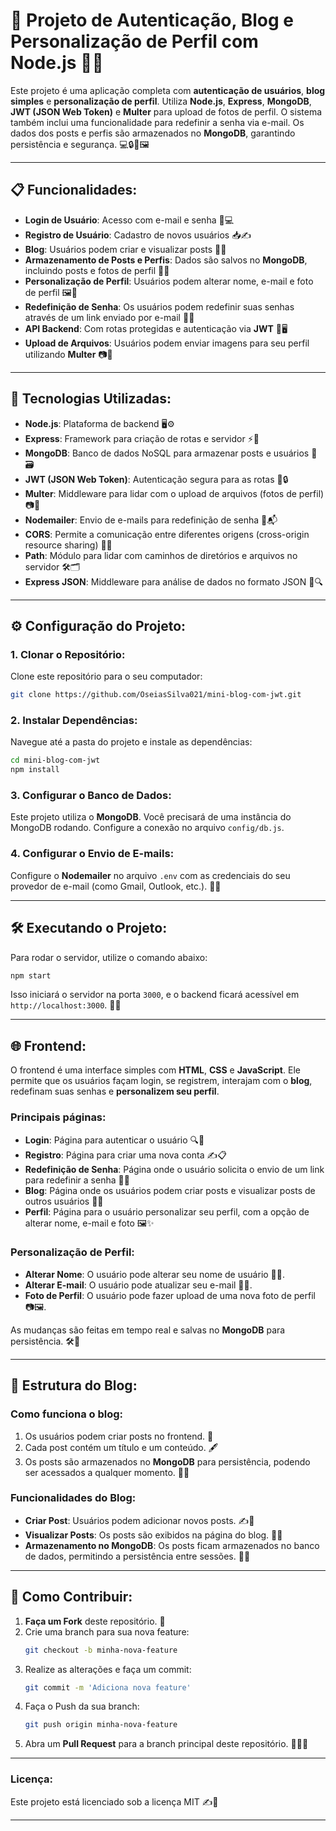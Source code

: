 # 🚀 **Projeto de Autenticação, Blog e Personalização de Perfil com Node.js** 🧑‍💻

Este projeto é uma aplicação completa com **autenticação de usuários**, **blog simples** e **personalização de perfil**. Utiliza **Node.js**, **Express**, **MongoDB**, **JWT (JSON Web Token)** e **Multer** para upload de fotos de perfil. O sistema também inclui uma funcionalidade para redefinir a senha via e-mail. Os dados dos posts e perfis são armazenados no **MongoDB**, garantindo persistência e segurança. 💻🔒📖🖼️

---

## 📋 **Funcionalidades**:

- **Login de Usuário**: Acesso com e-mail e senha 🔐💻
- **Registro de Usuário**: Cadastro de novos usuários 📥✍️
- **Blog**: Usuários podem criar e visualizar posts 📝📖
- **Armazenamento de Posts e Perfis**: Dados são salvos no **MongoDB**, incluindo posts e fotos de perfil 🔄💾
- **Personalização de Perfil**: Usuários podem alterar nome, e-mail e foto de perfil 🖼️🔧
- **Redefinição de Senha**: Os usuários podem redefinir suas senhas através de um link enviado por e-mail 📧🔑
- **API Backend**: Com rotas protegidas e autenticação via **JWT** 🔑🖥️
- **Upload de Arquivos**: Usuários podem enviar imagens para seu perfil utilizando **Multer** 📷📂

---

## 🚀 **Tecnologias Utilizadas**:

- **Node.js**: Plataforma de backend 🖥️⚙️
- **Express**: Framework para criação de rotas e servidor ⚡📡
- **MongoDB**: Banco de dados NoSQL para armazenar posts e usuários 📄🗃️
- **JWT (JSON Web Token)**: Autenticação segura para as rotas 🚡🔒
- **Multer**: Middleware para lidar com o upload de arquivos (fotos de perfil) 📷💾
- **Nodemailer**: Envio de e-mails para redefinição de senha 📧📬
- **CORS**: Permite a comunicação entre diferentes origens (cross-origin resource sharing) 🔄🌐
- **Path**: Módulo para lidar com caminhos de diretórios e arquivos no servidor 🛠️🗂️
- **Express JSON**: Middleware para análise de dados no formato JSON 📂🔍

---

## ⚙️ **Configuração do Projeto**:

### 1. **Clonar o Repositório**:
Clone este repositório para o seu computador:
```bash
git clone https://github.com/OseiasSilva021/mini-blog-com-jwt.git
```

### 2. **Instalar Dependências**:
Navegue até a pasta do projeto e instale as dependências:
```bash
cd mini-blog-com-jwt
npm install
```

### 3. **Configurar o Banco de Dados**:
Este projeto utiliza o **MongoDB**. Você precisará de uma instância do MongoDB rodando. Configure a conexão no arquivo `config/db.js`.

### 4. **Configurar o Envio de E-mails**:
Configure o **Nodemailer** no arquivo `.env` com as credenciais do seu provedor de e-mail (como Gmail, Outlook, etc.). 📧🔧

---

## 🛠️ **Executando o Projeto**:

Para rodar o servidor, utilize o comando abaixo:
```bash
npm start
```

Isso iniciará o servidor na porta `3000`, e o backend ficará acessível em `http://localhost:3000`. 🎉🚀

---

## 🌐 **Frontend**:

O frontend é uma interface simples com **HTML**, **CSS** e **JavaScript**. Ele permite que os usuários façam login, se registrem, interajam com o **blog**, redefinam suas senhas e **personalizem seu perfil**.

### Principais páginas:

- **Login**: Página para autenticar o usuário 🔍🔐
- **Registro**: Página para criar uma nova conta ✍️📋
- **Redefinição de Senha**: Página onde o usuário solicita o envio de um link para redefinir a senha 📧🔑
- **Blog**: Página onde os usuários podem criar posts e visualizar posts de outros usuários 📖📝
- **Perfil**: Página para o usuário personalizar seu perfil, com a opção de alterar nome, e-mail e foto 🖼️✨

### **Personalização de Perfil**:

- **Alterar Nome**: O usuário pode alterar seu nome de usuário 📝🔤.
- **Alterar E-mail**: O usuário pode atualizar seu e-mail 📨💬.
- **Foto de Perfil**: O usuário pode fazer upload de uma nova foto de perfil 📷🖼️.

As mudanças são feitas em tempo real e salvas no **MongoDB** para persistência. 🛠️💾

---

## 📝 **Estrutura do Blog**:

### Como funciona o blog:
1. Os usuários podem criar posts no frontend. 📝
2. Cada post contém um título e um conteúdo. 🖋️
3. Os posts são armazenados no **MongoDB** para persistência, podendo ser acessados a qualquer momento. 📄💾

### Funcionalidades do Blog:
- **Criar Post**: Usuários podem adicionar novos posts. ✍️📖
- **Visualizar Posts**: Os posts são exibidos na página do blog. 👀📜
- **Armazenamento no MongoDB**: Os posts ficam armazenados no banco de dados, permitindo a persistência entre sessões. 💾🔄

---

## 💬 **Como Contribuir**:

1. **Faça um Fork** deste repositório. 🍴
2. Crie uma branch para sua nova feature:
   ```bash
   git checkout -b minha-nova-feature
   ```
3. Realize as alterações e faça um commit:
   ```bash
   git commit -m 'Adiciona nova feature'
   ```
4. Faça o Push da sua branch:
   ```bash
   git push origin minha-nova-feature
   ```
5. Abra um **Pull Request** para a branch principal deste repositório. 🔄👨‍💻

---

### **Licença**:
Este projeto está licenciado sob a licença MIT ✍️📜

--- 


